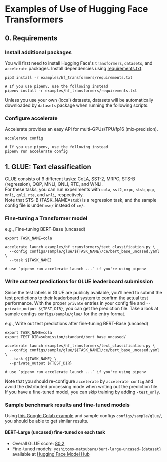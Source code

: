 # Examples of Use of Hugging Face Transformers

## 0. Requirements
### Install additional packages
You will first need to install Hugging Face's `transformers`, `datasets`, and `accelerate` packages.
Install dependencies using [requirements.txt](requirements.txt).  
```
pip3 install -r examples/hf_transformers/requirements.txt

# If you use pipenv, use the following instead
pipenv install -r examples/hf_transformers/requirements.txt
```

Unless you use your own (local) datasets, datasets will be automatically downloaded by `datasets` package 
when running the following scripts.

### Configure accelerate
Accelerate provides an easy API for multi-GPUs/TPU/fp16 (mix-precision).  
```
accelerate config

# If you use pipenv, use the following instead
pipenv run accelerate config
```

## 1. GLUE: Text classification
GLUE consists of 9 different tasks: CoLA, SST-2, MRPC, STS-B (regression), QQP, MNLI, QNLI, RTE, and WNLI.  
For these tasks, you can run experiments with `cola`, `sst2`, `mrpc`, `stsb`, `qqp`, `mnli`, `qnli`, `rte`, and `wnli`, respectively.  
Note that STS-B (TASK_NAME=`stsb`) is a regression task, and the sample config file is under `mse/` instead of `ce/`.

### Fine-tuning a Transformer model
e.g., Fine-tuning BERT-Base (uncased)
```
export TASK_NAME=cola

accelerate launch examples/hf_transformers/text_classification.py \
  --config configs/sample/glue/${TASK_NAME}/ce/bert_base_uncased.yaml \
  --task ${TASK_NAME}
  
# use `pipenv run accelerate launch ...` if you're using pipenv
```

### Write out test predictions for GLUE leaderboard submission
Since the test labels in GLUE are publicly available, you'll need to submit the test predictions to 
their leaderboard system to confirm the actual test performance.
With the proper `private` entries in your config file and `--private_output ${TEST_DIR}`, 
you can get the prediction file. Take a look at sample configs `configs/sample/glue/` for the entry format.  

e.g., Write out test predictions after fine-tuning BERT-Base (uncased)
```
export TASK_NAME=cola
export TEST_DIR=submission/standard/bert_base_uncased/

accelerate launch examples/hf_transformers/text_classification.py \
  --config configs/sample/glue/${TASK_NAME}/ce/bert_base_uncased.yaml \
  --task ${TASK_NAME} \
  --private_output ${TEST_DIR}
  
# use `pipenv run accelerate launch ...` if you're using pipenv
```
Note that you should re-configure `accelerate` by `accelerate config` and avoid the distributed processing mode 
when writing out the prediction file. If you have a fine-tuned model, you can skip training by adding `-test_only`.

### Sample benchmark results and fine-tuned models
Using [this Google Colab example](https://colab.research.google.com/github/yoshitomo-matsubara/torchdistill/blob/dev/demo/glue_finetuning_and_submission.ipynb) 
and sample configs `configs/sample/glue/`, you should be able to get similar results.

#### BERT-Large (uncased) fine-tuned on each task
- Overall GLUE score: [80.2](https://gluebenchmark.com/leaderboard)
- Fine-tuned models: `yoshitomo-matsubara/bert-large-uncased-{dataset}` available at [Hugging Face Model Hub](https://huggingface.co/yoshitomo-matsubara)

